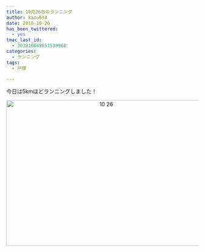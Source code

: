 ```yaml
---
title: 10月26日のランニング
author: kazu634
date: 2010-10-26
has_been_twittered:
  - yes
tmac_last_id:
  - 303816849651539968
categories:
  - ランニング
tags:
  - 戸塚

---
```

今日は5kmほどランニングしました！

<p style="text-align: center;">
<a href="http://blog.kazu634.com/2010/10/26/10%e6%9c%8826%e6%97%a5%e3%81%ae%e3%83%a9%e3%83%b3%e3%83%8b%e3%83%b3%e3%82%b0/10-26/" onclick="__gaTracker('send', 'event', 'outbound-article', 'http://blog.kazu634.com/2010/10/26/10%e6%9c%8826%e6%97%a5%e3%81%ae%e3%83%a9%e3%83%b3%e3%83%8b%e3%83%b3%e3%82%b0/10-26/', '');" title='10 26'><img width="510" height="385" src="http://blog.kazu634.com/wp-content/uploads/2012/06/10-26.jpg" class="attachment-large aligncenter wp-image-827" alt="10 26" title="10 26" srcset="http://blog.kazu634.com/wp-content/uploads/2012/06/10-26-300x226.jpg 300w, http://blog.kazu634.com/wp-content/uploads/2012/06/10-26.jpg 735w" sizes="(max-width: 510px) 100vw, 510px" /></a>
</p>
